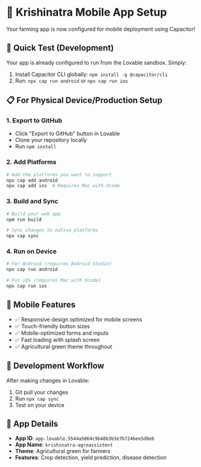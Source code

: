 # 📱 Krishinatra Mobile App Setup

Your farming app is now configured for mobile deployment using Capacitor!

## 🚀 Quick Test (Development)
Your app is already configured to run from the Lovable sandbox. Simply:
1. Install Capacitor CLI globally: `npm install -g @capacitor/cli`
2. Run: `npx cap run android` or `npx cap run ios`

## 📋 For Physical Device/Production Setup

### 1. Export to GitHub
- Click "Export to GitHub" button in Lovable
- Clone your repository locally
- Run `npm install`

### 2. Add Platforms
```bash
# Add the platforms you want to support
npx cap add android
npx cap add ios  # Requires Mac with Xcode
```

### 3. Build and Sync
```bash
# Build your web app
npm run build

# Sync changes to native platforms
npx cap sync
```

### 4. Run on Device
```bash
# For Android (requires Android Studio)
npx cap run android

# For iOS (requires Mac with Xcode)
npx cap run ios
```

## 📱 Mobile Features
- ✅ Responsive design optimized for mobile screens
- ✅ Touch-friendly button sizes
- ✅ Mobile-optimized forms and inputs  
- ✅ Fast loading with splash screen
- ✅ Agricultural green theme throughout

## 🔄 Development Workflow
After making changes in Lovable:
1. Git pull your changes
2. Run `npx cap sync` 
3. Test on your device

## 🌾 App Details
- **App ID**: `app.lovable.5544a5064c9b40b3b3e7b7246ee5d8eb`
- **App Name**: `krishinatra-agroassistent`
- **Theme**: Agricultural green for farmers
- **Features**: Crop detection, yield prediction, disease detection